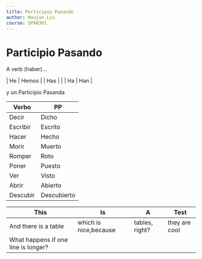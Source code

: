 ```yaml
---
title: Participio Pasando
author: Houjun Liu
course: SPAN301
---
```


# Participio Pasando

A verb (haber)... 

| He  | Hemos |
| Has |       |
| Ha  | Han   |

y un Participio Pasanda

| Verbo    | PP          |
|----------|-------------|
| Decir    | Dicho       |
| Escribir | Escrito     |
| Hacer    | Hecho       |
| Morir    | Muerto      |
| Romper   | Roto        |
| Poner    | Puesto      |
| Ver      | Visto       |
| Abrir    | Abierto     |
| Descubir | Descubierto |


| This                                | Is                    | A              | Test          |
|-------------------------------------|-----------------------|----------------|---------------|
| And there is a table                | which is nice,because | tables, right? | they are cool |
| What happens if one line is longer? |                       |                |               |

